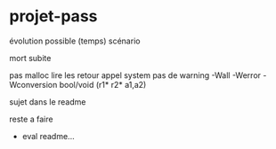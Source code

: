 # projet-pass

évolution possible (temps)
scénario

mort subite

pas malloc
lire les retour appel system
pas de warning -Wall -Werror -Wconversion
bool/void (r1* r2*
a1,a2)

sujet dans le readme

reste a faire

- eval readme...
